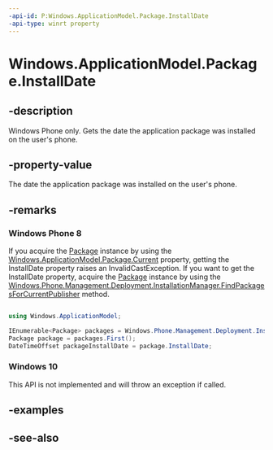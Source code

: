 ```yaml
---
-api-id: P:Windows.ApplicationModel.Package.InstallDate
-api-type: winrt property
---
```


<!-- Property syntax
public Windows.Foundation.DateTime InstallDate { get; }
-->

# Windows.ApplicationModel.Package.InstallDate

## -description
Windows Phone only. Gets the date the application package was installed on the user's phone.

## -property-value
The date the application package was installed on the user's phone.

## -remarks
### Windows Phone 8

If you acquire the [Package](package.md) instance by using the [Windows.ApplicationModel.Package.Current](package_current.md) property, getting the InstallDate property raises an InvalidCastException. If you want to get the InstallDate property, acquire the [Package](package.md) instance by using the [Windows.Phone.Management.Deployment.InstallationManager.FindPackagesForCurrentPublisher](../windows.phone.management.deployment/installationmanager_findpackagesforcurrentpublisher_513234922.md) method.

```csharp

using Windows.ApplicationModel;

IEnumerable<Package> packages = Windows.Phone.Management.Deployment.InstallationManager.FindPackagesForCurrentPublisher();
Package package = packages.First();
DateTimeOffset packageInstallDate = package.InstallDate;

```



### Windows 10

This API is not implemented and will throw an exception if called.

## -examples

## -see-also
